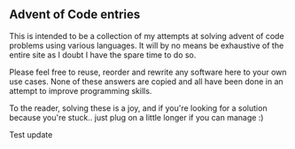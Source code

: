 ## Advent of Code entries

This is intended to be a collection of my attempts at solving advent of code problems
using various languages. It will by no means be exhaustive of the entire site as I
doubt I have the spare time to do so. 

Please feel free to reuse, reorder and rewrite any software here to your own use cases.
None of these answers are copied and all have been done in an attempt to improve programming
skills. 

To the reader, solving these is a joy, and if you're looking for a solution because you're
stuck.. just plug on a little longer if you can manage :)


Test update
